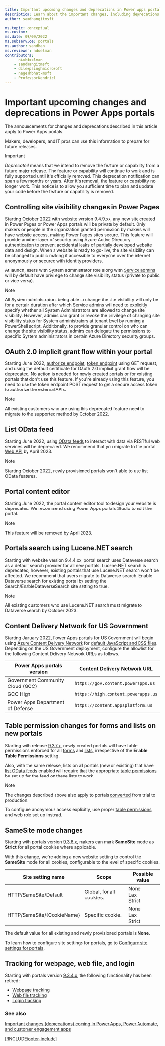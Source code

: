 ```yaml
---
title: Important upcoming changes and deprecations in Power Apps portals
description: Learn about the important changes, including deprecations, coming soon to Power Apps portals.
author: sandhangitmsft

ms.topic: conceptual
ms.custom: 
ms.date: 09/09/2022
ms.subservice: portals
ms.author: sandhan
ms.reviewer: ndoelman
contributors:
    - nickdoelman
    - sandhangitmsft
    - dileepsinghmicrosoft
    - nageshbhat-msft
    - ProfessorKendrick
---
```


# Important upcoming changes and deprecations in Power Apps portals

The announcements for changes and deprecations described in this article apply to Power Apps portals.

Makers, developers, and IT pros can use this information to prepare for future releases.

> [!IMPORTANT]
> *Deprecated* means that we intend to remove the feature or capability from a future major release. The feature or capability will continue to work and is fully supported until it's officially removed. This deprecation notification can span a few months or years. After it's removal, the feature or capability no longer work. This notice is to allow you sufficient time to plan and update your code before the feature or capability is removed.

## Controlling site visibility changes in Power Pages

Starting October 2022 with website version 9.4.9.xx, any new site created in Power Pages or Power Apps portals will be private by default. Only makers or people in the organization granted permission by makers will have website access, making Power Pages sites secure. This feature will provide another layer of security using Azure Active Directory authentication to prevent accidental leaks of partially developed website data and design. When a website is ready to go-live, the site visibility can be changed to public making it accessible to everyone over the internet anonymously or secured with identity providers.  

At launch, users with  System administrator role along with [Service admins](/power-platform/admin/use-service-admin-role-manage-tenant) will by default have privilege to change site visibility status (private to public or vice versa). 

> [!Note] 
> All System administrators being able to change the site visibility will only be for a certain duration after which Service admins will need to explicitly specify whether all System Administrators are allowed to change site visibility. However, admins can grant or revoke the privilege of changing site visibility status for System administrators at tenant level by running a PowerShell script. Additionally, to provide granular control on who can change the site visibility status, admins can delegate the permissions to specific System administrators in certain Azure Directory security groups. 

## OAuth 2.0 implicit grant flow within your portal 

Starting June 2022, [authorize endpoint](oauth-implicit-grant-flow.md#authorize-endpoint-details), [token endpoint](oauth-implicit-grant-flow.md#token-endpoint-details) using GET request, and using the default certificate for OAuth 2.0 implicit grant flow will be deprecated. No action is needed for newly created portals or for existing portals that don't use this feature. If you're already using this feature, you need to use the token endpoint POST request to get a secure access token to authorize the external APIs. 

> [!NOTE]
> All existing customers who are using this deprecated feature need to migrate to the supported method by October 2022.

## List OData feed 

Starting June 2022, using [OData feeds](configure/list-odata-feeds.md) to interact with data via RESTful web services will be deprecated. We recommend that you migrate to the portal [Web API](web-api-overview.md) by April 2023. 

> [!NOTE] 
> Starting October 2022, newly provisioned portals won't able to use list OData features. 

## Portal content editor

Starting June 2022, the portal content editor tool to design your website is deprecated. We recommend using Power Apps portals Studio to edit the portal.

> [!NOTE]
> This feature will be removed by April 2023.

## Portals search using Lucene.NET search 

Starting with website version 9.4.4.xx, portal search uses Dataverse search as a default search provider for all new portals. Lucene.NET search is deprecated; however, existing portals that use Lucene.NET search won't be affected. We recommend that users migrate to Dataverse search. Enable Dataverse search for existing portal by setting the Search/EnableDataverseSearch site setting to true.

> [!NOTE]
> All existing customers who use Lucene.NET search must migrate to Dataverse search by October 2023.

## Content Delivery Network for US Government

Starting January 2022, Power Apps portals for US Government will begin using [Azure Content Delivery Network](/azure/cdn/cdn-overview) for [default JavaScript and CSS files](faq.yml#do-portals-use-any-static-content-from-cdns--content-delivery-network--that-i-need-to-allow-list-). Depending on the US Government deployment, configure the allowlist for the following Content Delivery Network URLs as follows.

| Power Apps portals version | Content Delivery Network URL |
| - | - |
| Government Community Cloud (GCC) | `https://gov.content.powerapps.us` |
| GCC High | `https://high.content.powerapps.us` |
| Power Apps Department of Defense | `https://content.appsplatform.us` |

## Table permission changes for forms and lists on new portals

Starting with release [9.3.7.x](/power-platform/released-versions/portals/portalupdate1), newly created portals will have table permissions enforced for all [forms](configure/entity-forms.md#secure-your-forms) and [lists](configure/securing-lists.md), irrespective of the **Enable Table Permissions** setting.

Also, with the same release, lists on all portals (new or existing) that have [list OData feeds](configure/list-odata-feeds.md) enabled will require that the appropriate [table permissions](configure/entity-permissions-studio.md) be set up for the feed on these lists to work.

> [!NOTE]
> The changes described above also apply to portals [converted](admin/convert-portal.md) from trial to production.

To configure anonymous access explicitly, use proper [table permissions](configure/entity-permissions-studio.md) and web role set up instead.

## SameSite mode changes

Starting with portals version [9.3.6.x](versions/version-9.3.6.x.md), makers can mark **SameSite** mode as **Strict** for all portal cookies where applicable.  

With this change, we're adding a new website setting to control the **SameSite** mode for all cookies, configurable to the level of specific cookies.

| Site setting name | Scope | Possible value |
| - | - | - |
| HTTP/SameSite/Default | Global, for all cookies. | None <br /> Lax <br /> Strict |
| HTTP/SameSite/{CookieName} | Specific cookie. | None <br /> Lax <br /> Strict |

The default value for all existing and newly provisioned portals is **None**.

To learn how to configure site settings for portals, go to [Configure site settings for portals](configure/configure-site-settings.md).

## Tracking for webpage, web file, and login

Starting with portals version [9.3.4.x](versions/version-9.3.4.x.md), the following functionality has been retired:

- [Webpage tracking](admin/portal-checker-analysis.md#web-page-tracking-enabled)
- [Web file tracking](admin/portal-checker-analysis.md#web-file-tracking-enabled)
- [Login tracking](admin/portal-checker-analysis.md#login-tracking-enabled)

### See also

[Important changes (deprecations) coming in Power Apps, Power Automate, and customer engagement apps](/power-platform/important-changes-coming)

[!INCLUDE[footer-include](../../includes/footer-banner.md)]